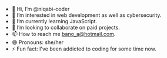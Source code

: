 - 👋 Hi, I’m @niqabi-coder
- 👀 I’m interested in web development as well as cybersecurity.
- 🌱 I’m currently learning JavaScript.
- 💞️ I’m looking to collaborate on paid projects.
- 📫 How to reach me bano_a@hotmail.com.
- 😄 Pronouns: she/her
- ⚡ Fun fact: I've been addicted to coding for some time now.

<!---
niqabi-coder/niqabi-coder is a ✨ special ✨ repository because its `README.md` (this file) appears on your GitHub profile.
You can click the Preview link to take a look at your changes.
--->
